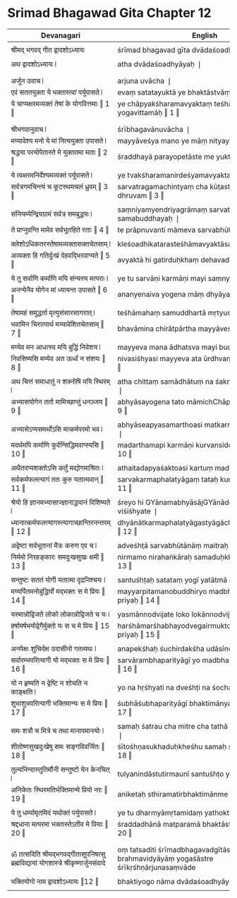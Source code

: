 # Srimad Bhagawad Gita Chapter 12

| Devanagari | English |
| ------ | ------ |
|  |  |
| श्रीमद् भगवद् गीत द्वादशोऽध्यायः   | śrīmad bhagavad gīta dvādaśoadhyāyaḥ   |
|  |  |
| अथ द्वादशोऽध्यायः ❘   | atha dvādaśoadhyāyaḥ ❘   |
|  |  |
|  |  |
| अर्जुन उवाच ❘   | arjuna uvācha ❘   |
| एवं सततयुक्ता ये भक्तास्त्वां पर्युपासते ❘   | evaṃ satatayuktā ye bhaktāstvāṃ paryupāsate ❘   |
| ये चाप्यक्षरमव्यक्तं तेषां के योगवित्तमाः ‖ 1 ‖   | ye chāpyakśharamavyaktaṃ teśhāṃ ke yogavittamāḥ ‖ 1 ‖   |
|  |  |
|  |  |
| श्रीभगवानुवाच ❘   | śrībhagavānuvācha ❘   |
| मय्यावेश्य मनो ये मां नित्ययुक्ता उपासते ❘   | mayyāveśya mano ye māṃ nityayuktā upāsate ❘   |
| श्रद्धया परयोपेतास्ते मे युक्ततमा मताः ‖ 2 ‖   | śraddhayā parayopetāste me yuktatamā matāḥ ‖ 2 ‖   |
|  |  |
| ये त्वक्षरमनिर्देश्यमव्यक्तं पर्युपासते ❘   | ye tvakśharamanirdeśyamavyaktaṃ paryupāsate ❘   |
| सर्वत्रगमचिन्त्यं च कूटस्थमचलं ध्रुवम् ‖ 3 ‖   | sarvatragamachintyaṃ cha kūṭasthamachalaṃ dhruvam ‖ 3 ‖   |
|  |  |
| संनियम्येन्द्रियग्रामं सर्वत्र समबुद्धयः ❘   | saṃniyamyendriyagrāmaṃ sarvatra samabuddhayaḥ ❘   |
| ते प्राप्नुवन्ति मामेव सर्वभूतहिते रताः ‖ 4 ‖   | te prāpnuvanti māmeva sarvabhūtahite ratāḥ ‖ 4 ‖   |
|  |  |
| क्लेशोऽधिकतरस्तेषामव्यक्तासक्तचेतसाम् ❘   | kleśoadhikatarasteśhāmavyaktāsaktachetasām ❘   |
| अव्यक्ता हि गतिर्दुःखं देहवद्भिरवाप्यते ‖ 5 ‖   | avyaktā hi gatirduḥkhaṃ dehavadbhiravāpyate ‖ 5 ‖   |
|  |  |
| ये तु सर्वाणि कर्माणि मयि संन्यस्य मत्पराः ❘   | ye tu sarvāṇi karmāṇi mayi saṃnyasya matparāḥ ❘   |
| अनन्येनैव योगेन मां ध्यायन्त उपासते ‖ 6 ‖   | ananyenaiva yogena māṃ dhyāyanta upāsate ‖ 6 ‖   |
|  |  |
| तेषामहं समुद्धर्ता मृत्युसंसारसागरात् ❘   | teśhāmahaṃ samuddhartā mṛtyusaṃsārasāgarāt ❘   |
| भवामिन चिरात्पार्थ मय्यावेशितचेतसाम् ‖ 7 ‖   | bhavāmina chirātpārtha mayyāveśitachetasām ‖ 7 ‖   |
|  |  |
| मय्येव मन आधत्स्व मयि बुद्धिं निवेशय ❘   | mayyeva mana ādhatsva mayi buddhiṃ niveśaya ❘   |
| निवसिष्यसि मय्येव अत ऊर्ध्वं न संशयः ‖ 8 ‖   | nivasiśhyasi mayyeva ata ūrdhvaṃ na saṃśayaḥ ‖ 8 ‖   |
|  |  |
| अथ चित्तं समाधातुं न शक्नोषि मयि स्थिरम् ❘   | atha chittaṃ samādhātuṃ na śaknośhi mayi sthiram ❘   |
| अभ्यासयोगेन ततो मामिच्छाप्तुं धनञ्जय ‖ 9 ‖   | abhyāsayogena tato māmichChāptuṃ dhanañjaya ‖ 9 ‖   |
|  |  |
| अभ्यासेऽप्यसमर्थोऽसि मत्कर्मपरमो भव ❘   | abhyāseapyasamarthoasi matkarmaparamo bhava ❘   |
| मदर्थमपि कर्माणि कुर्वन्सिद्धिमवाप्स्यसि ‖ 10 ‖   | madarthamapi karmāṇi kurvansiddhimavāpsyasi ‖ 10 ‖   |
|  |  |
| अथैतदप्यशक्तोऽसि कर्तुं मद्योगमाश्रितः ❘   | athaitadapyaśaktoasi kartuṃ madyogamāśritaḥ ❘   |
| सर्वकर्मफलत्यागं ततः कुरु यतात्मवान् ‖ 11 ‖   | sarvakarmaphalatyāgaṃ tataḥ kuru yatātmavān ‖ 11 ‖   |
|  |  |
| श्रेयो हि ज्ञानमभ्यासाज्ज्ञानाद्ध्यानं विशिष्यते ❘   | śreyo hi GYānamabhyāsājGYānāddhyānaṃ viśiśhyate ❘   |
| ध्यानात्कर्मफलत्यागस्त्यागाच्छान्तिरनन्तरम् ‖ 12 ‖   | dhyānātkarmaphalatyāgastyāgāchChāntiranantaram ‖ 12 ‖   |
|  |  |
| अद्वेष्टा सर्वभूतानां मैत्रः करुण एव च ❘   | adveśhṭā sarvabhūtānāṃ maitraḥ karuṇa eva cha ❘   |
| निर्ममो निरहङ्कारः समदुःखसुखः क्षमी ‖ 13 ‖   | nirmamo nirahaṅkāraḥ samaduḥkhasukhaḥ kśhamī ‖ 13 ‖   |
|  |  |
| सन्तुष्टः सततं योगी यतात्मा दृढनिश्चयः ❘   | santuśhṭaḥ satataṃ yogī yatātmā dṛḍhaniśchayaḥ ❘   |
| मय्यर्पितमनोबुद्धिर्यो मद्भक्तः स मे प्रियः ‖ 14 ‖   | mayyarpitamanobuddhiryo madbhaktaḥ sa me priyaḥ ‖ 14 ‖   |
|  |  |
| यस्मान्नोद्विजते लोको लोकान्नोद्विजते च यः ❘   | yasmānnodvijate loko lokānnodvijate cha yaḥ ❘   |
| हर्षामर्षभयोद्वेगैर्मुक्तो यः स च मे प्रियः ‖ 15 ‖   | harśhāmarśhabhayodvegairmukto yaḥ sa cha me priyaḥ ‖ 15 ‖   |
|  |  |
| अनपेक्षः शुचिर्दक्ष उदासीनो गतव्यथः ❘   | anapekśhaḥ śuchirdakśha udāsīno gatavyathaḥ ❘   |
| सर्वारम्भपरित्यागी यो मद्भक्तः स मे प्रियः ‖ 16 ‖   | sarvārambhaparityāgī yo madbhaktaḥ sa me priyaḥ ‖ 16 ‖   |
|  |  |
| यो न हृष्यति न द्वेष्टि न शोचति न काङ्क्षति ❘   | yo na hṛśhyati na dveśhṭi na śochati na kāṅkśhati ❘   |
| शुभाशुभपरित्यागी भक्तिमान्यः स मे प्रियः ‖ 17 ‖   | śubhāśubhaparityāgī bhaktimānyaḥ sa me priyaḥ ‖ 17 ‖   |
|  |  |
| समः शत्रौ च मित्रे च तथा मानापमानयोः ❘   | samaḥ śatrau cha mitre cha tathā mānāpamānayoḥ ❘   |
| शीतोष्णसुखदुःखेषु समः सङ्गविवर्जितः ‖ 18 ‖   | śītośhṇasukhaduḥkheśhu samaḥ saṅgavivarjitaḥ ‖ 18 ‖   |
|  |  |
| तुल्यनिन्दास्तुतिर्मौनी सन्तुष्टो येन केनचित् ❘   | tulyanindāstutirmaunī santuśhṭo yena kenachit ❘   |
| अनिकेतः स्थिरमतिर्भक्तिमान्मे प्रियो नरः ‖ 19 ‖   | aniketaḥ sthiramatirbhaktimānme priyo naraḥ ‖ 19 ‖   |
|  |  |
| ये तु धर्म्यामृतमिदं यथोक्तं पर्युपासते ❘   | ye tu dharmyāmṛtamidaṃ yathoktaṃ paryupāsate ❘   |
| श्रद्दधाना मत्परमा भक्तास्तेऽतीव मे प्रियाः ‖ 20 ‖   | śraddadhānā matparamā bhaktāsteatīva me priyāḥ ‖ 20 ‖   |
|  |  |
|  |  |
| ॐ तत्सदिति श्रीमद्भगवद्गीतासूपनिषत्सु ब्रह्मविद्यायां योगशास्त्रे श्रीकृष्णार्जुनसंवादे   | oṃ tatsaditi śrīmadbhagavadgītāsūpaniśhatsu brahmavidyāyāṃ yogaśāstre śrīkṛśhṇārjunasaṃvāde   |
|  |  |
| भक्तियोगो नाम द्वादशोऽध्यायः ‖12 ‖   | bhaktiyogo nāma dvādaśoadhyāyaḥ ‖12 ‖   |
|  |  |
